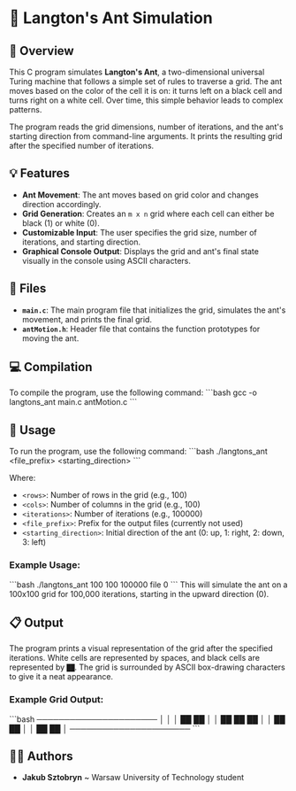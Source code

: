# 🐜 Langton's Ant Simulation

## 📝 Overview
This C program simulates **Langton's Ant**, a two-dimensional universal Turing machine that follows a simple set of rules to traverse a grid. The ant moves based on the color of the cell it is on: it turns left on a black cell and turns right on a white cell. Over time, this simple behavior leads to complex patterns.

The program reads the grid dimensions, number of iterations, and the ant's starting direction from command-line arguments. It prints the resulting grid after the specified number of iterations.

## 💡 Features
- **Ant Movement**: The ant moves based on grid color and changes direction accordingly.
- **Grid Generation**: Creates an `m x n` grid where each cell can either be black (1) or white (0).
- **Customizable Input**: The user specifies the grid size, number of iterations, and starting direction.
- **Graphical Console Output**: Displays the grid and ant's final state visually in the console using ASCII characters.

## 📁 Files
- **`main.c`**: The main program file that initializes the grid, simulates the ant's movement, and prints the final grid.
- **`antMotion.h`**: Header file that contains the function prototypes for moving the ant.

## 💻 Compilation
To compile the program, use the following command:
\`\`\`bash
gcc -o langtons_ant main.c antMotion.c
\`\`\`

## 🔨 Usage
To run the program, use the following command:
\`\`\`bash
./langtons_ant <rows> <cols> <iterations> <file_prefix> <starting_direction>
\`\`\`

Where:
- `<rows>`: Number of rows in the grid (e.g., 100)
- `<cols>`: Number of columns in the grid (e.g., 100)
- `<iterations>`: Number of iterations (e.g., 100000)
- `<file_prefix>`: Prefix for the output files (currently not used)
- `<starting_direction>`: Initial direction of the ant (0: up, 1: right, 2: down, 3: left)

### Example Usage:
\`\`\`bash
./langtons_ant 100 100 100000 file 0
\`\`\`
This will simulate the ant on a 100x100 grid for 100,000 iterations, starting in the upward direction (0).

## 📋 Output
The program prints a visual representation of the grid after the specified iterations. White cells are represented by spaces, and black cells are represented by `██`. The grid is surrounded by ASCII box-drawing characters to give it a neat appearance.

### Example Grid Output:
\`\`\`bash
──────────────────────
│                    │
│  ██  ██            │
│      ██  ██  ██    │
│  ██      ██        │
│  ██  ██            │
──────────────────────
\`\`\`

## 🙋‍♂️ Authors
- **Jakub Sztobryn** ~ Warsaw University of Technology student
